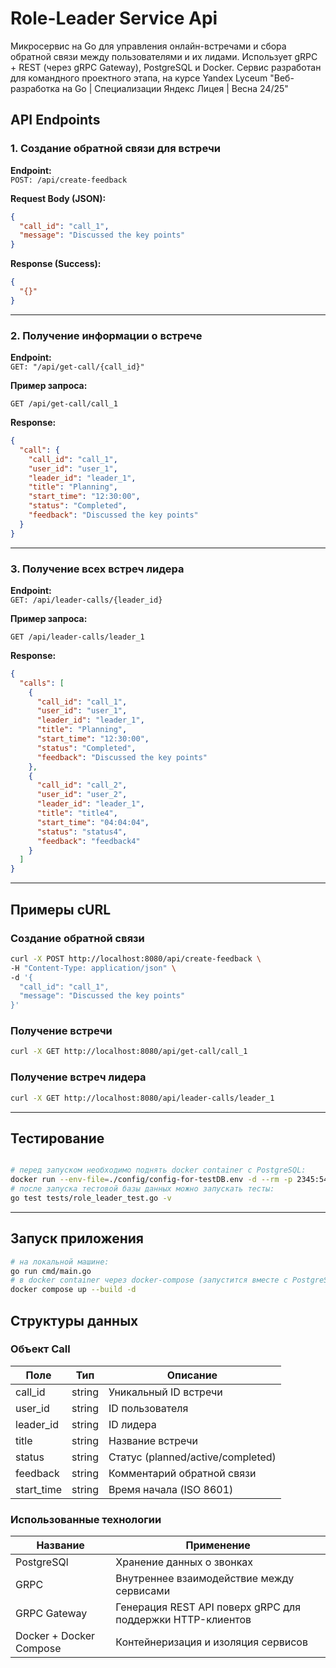 # Role-Leader Service Api
Микросервис на Go для управления онлайн-встречами и сбора обратной связи между пользователями и их лидами. Использует gRPC + REST (через gRPC Gateway), PostgreSQL и Docker.
Сервис разработан для командного проектного этапа, на курсе Yandex Lyceum "Веб-разработка на Go | Специализации Яндекс Лицея | Весна 24/25"

## API Endpoints

### 1. Создание обратной связи для встречи

**Endpoint:**  
`POST: /api/create-feedback`

**Request Body (JSON):**

```json
{
  "call_id": "call_1",
  "message": "Discussed the key points"
}
```

**Response (Success):**

```json
{
  "{}"
}
```

---

### 2. Получение информации о встрече

**Endpoint:**  
`GET: "/api/get-call/{call_id}"`

**Пример запроса:**

```
GET /api/get-call/call_1
```

**Response:**

```json
{
  "call": {
    "call_id": "call_1",
    "user_id": "user_1",
    "leader_id": "leader_1",
    "title": "Planning",
    "start_time": "12:30:00",
    "status": "Completed",
    "feedback": "Discussed the key points"
  }
}
```

---

### 3. Получение всех встреч лидера

**Endpoint:**  
`GET: /api/leader-calls/{leader_id}`

**Пример запроса:**

```
GET /api/leader-calls/leader_1
```

**Response:**

```json
{
  "calls": [
    {
      "call_id": "call_1",
      "user_id": "user_1",
      "leader_id": "leader_1",
      "title": "Planning",
      "start_time": "12:30:00",
      "status": "Completed",
      "feedback": "Discussed the key points"
    },
    {
      "call_id": "call_2",
      "user_id": "user_2",
      "leader_id": "leader_1",
      "title": "title4",
      "start_time": "04:04:04",
      "status": "status4",
      "feedback": "feedback4"
    }
  ]
}
```

---

## Примеры cURL

### Создание обратной связи

```bash
curl -X POST http://localhost:8080/api/create-feedback \
-H "Content-Type: application/json" \
-d '{
  "call_id": "call_1",
  "message": "Discussed the key points"
}'
```

### Получение встречи

```bash
curl -X GET http://localhost:8080/api/get-call/call_1 
```

### Получение встреч лидера

```bash
curl -X GET http://localhost:8080/api/leader-calls/leader_1 
```

---

## Тестирование

```bash

# перед запуском необходимо поднять docker container с PostgreSQL:
docker run --env-file=./config/config-for-testDB.env -d --rm -p 2345:5432 --name ps-for-testing postgres:17
# после запуска тестовой базы данных можно запускать тесты:
go test tests/role_leader_test.go -v
```

---

## Запуск приложения

```bash
# на локальной машине:
go run cmd/main.go
# в docker container через docker-compose (запустится вместе с PostgreSQL)
docker compose up --build -d
```

## Структуры данных

### Объект Call

| Поле       | Тип    | Описание                          |
|------------|--------|-----------------------------------|
| call_id    | string | Уникальный ID встречи             |
| user_id    | string | ID пользователя                   |
| leader_id  | string | ID лидера                         |
| title      | string | Название встречи                  |
| status     | string | Статус (planned/active/completed) |
| feedback   | string | Комментарий обратной связи        |
| start_time | string | Время начала (ISO 8601)           |

### Использованные технологии

| Название                 | Применение                                                 |
|--------------------------|------------------------------------------------------------|
| PostgreSQl               | Хранение данных о звонках                                  |
| GRPC                     | Внутреннее взаимодействие между сервисами                  |
| GRPC Gateway             | Генерация REST API поверх gRPC для поддержки HTTP-клиентов |
| Docker  + Docker Compose | Контейнеризация и изоляция сервисов                        |